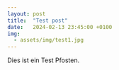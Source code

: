 ```yaml
---
layout: post
title:  "Test post"
date:   2024-02-13 23:45:00 +0100
img: 
  - assets/img/test1.jpg
--- 
```


Dies ist ein Test Pfosten. 
